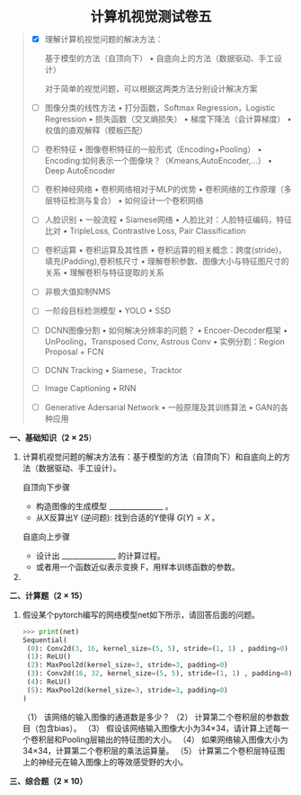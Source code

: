 <div align="center" style="font-size: 24px; font-weight: bold">计算机视觉测试卷五</div>

> - [x] 理解计算机视觉问题的解决方法： 
>
>   基于模型的方法（自顶向下） • 自底向上的方法（数据驱动、手工设计） 
>
>   对于简单的视觉问题，可以根据这两类方法分别设计解决方案
>
> - [ ] 图像分类的线性方法 • 打分函数，Softmax Regression，Logistic Regression • 损失函数（交叉熵损失） • 梯度下降法（会计算梯度） • 权值的直观解释（模板匹配）
>
> - [ ] 卷积特征 • 图像卷积特征的一般形式（Encoding+Pooling） • Encoding:如何表示一个图像块？（Kmeans,AutoEncoder,…） • Deep AutoEncoder
>
> - [ ] 卷积神经网络 • 卷积网络相对于MLP的优势 • 卷积网络的工作原理（多层特征检测与复合） • 如何设计一个卷积网络
>
> - [ ] 人脸识别 • 一般流程 • Siamese网络 • 人脸比对：人脸特征编码，特征比对 • TripleLoss, Contrastive Loss, Pair Classification
>
> - [ ] 卷积运算 • 卷积运算及其性质 • 卷积运算的相关概念：跨度(stride)，填充(Padding),卷积核尺寸 • 理解卷积参数、图像大小与特征图尺寸的关系 • 理解卷积与特征提取的关系
>
> - [ ] 非极大值抑制NMS
>
> - [ ] 一阶段目标检测模型 • YOLO • SSD
>
> - [ ] DCNN图像分割 • 如何解决分辨率的问题？ • Encoer-Decoder框架 • UnPooling，Transposed Conv, Astrous Conv • 实例分割：Region Proposal + FCN
>
> - [ ] DCNN Tracking • Siamese，Tracktor
>
> - [ ] Image Captioning • RNN
>
> - [ ] Generative Adersarial Network • 一般原理及其训练算法 • GAN的各种应用

**一、基础知识（$2 \times 25$**）

1. 计算机视觉问题的解决方法有：基于模型的方法（自顶向下）和自底向上的方法（数据驱动、手工设计）。

   自顶向下步骤

   - 构造图像的生成模型 $\_\_\_\_\_\_\_\_\_\_\_\_\_\_\_$ 。
   - 从X反算出Y (逆问题): 找到合适的Y使得 $G(Y)=X$ 。

   自底向上步骤

   - 设计出 $\_\_\_\_\_\_\_\_\_\_\_\_\_\_\_$ 的计算过程。
   - 或者用一个函数近似表示变换 F，用样本训练函数的参数。
   
2. 

**二、计算题（$2 \times 15$）**

1. 假设某个pytorch编写的网络模型net如下所示，请回答后面的问题。

   ```python
   >>> print(net)
   Sequential(
    (0): Conv2d(3, 16, kernel_size=(5, 5), stride=(1, 1) , padding=0)
    (1): ReLU()
    (2): MaxPool2d(kernel_size=3, stride=3, padding=0)
    (3): Conv2d(16, 32, kernel_size=(5, 5), stride=(1, 1) , padding=0)
    (4): ReLU()
    (5): MaxPool2d(kernel_size=3, stride=3, padding=0)
   )
   
   ```

   （1） 该网络的输入图像的通道数是多少？
   （2） 计算第二个卷积层的参数数目（包含bias）。
   （3） 假设该网络输入图像大小为34×34，请计算上述每一个卷积层和Pooling层输出的特征图的大小。
   （4） 如果网络输入图像大小为34×34，计算第二个卷积层的乘法运算量。
   （5） 计算第二个卷积层特征图上的神经元在输入图像上的等效感受野的大小。



**三、综合题（$2 \times 10$）**

